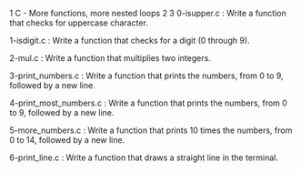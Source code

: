   1 C - More functions, more nested loops
  2
  3 0-isupper.c : Write a function that checks for uppercase character.

1-isdigit.c : Write a function that checks for a digit (0 through 9).

2-mul.c : Write a function that multiplies two integers.

3-print_numbers.c : Write a function that prints the numbers, from 0 to 9, followed by a new line.

4-print_most_numbers.c : Write a function that prints the numbers, from 0 to 9, followed by a new line.

5-more_numbers.c : Write a function that prints 10 times the numbers, from 0 to 14, followed by a new line.

6-print_line.c : Write a function that draws a straight line in the terminal.
